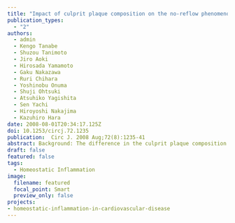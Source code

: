 ```yaml
---
title: "Impact of culprit plaque composition on the no-reflow phenomenon in patients with acute coronary syndrome: an intravascular ultrasound radiofrequency analysis"
publication_types:
  - "2"
authors:
  - admin
  - Kengo Tanabe
  - Shuzou Tanimoto
  - Jiro Aoki
  - Hirosada Yamamoto
  - Gaku Nakazawa
  - Ruri Chihara
  - Yoshinobu Onuma
  - Shuji Ohtsuki
  - Atsuhiko Yagishita
  - Sen Yachi
  - Hiroyoshi Nakajima
  - Kazuhiro Hara
date: 2008-08-01T20:34:17.125Z
doi: 10.1253/circj.72.1235
publication:  Circ J. 2008 Aug;72(8):1235-41
abstract: Background: The difference in the culprit plaque composition of acute coronary syndrome (ACS) patients with and without the no-reflow phenomenon has not been fully evaluated. Methods and results: Intravascular ultrasound radiofrequency data of culprit plaques were obtained and analyzed in 49 ACS patients. The no-reflow phenomenon was defined as a decrease of at least 1 grade in 'Thrombolysis In Myocardial Infarction' flow immediately after mechanical dilatation compared with before mechanical dilatation, with no evidence of thrombus, spasm, or dissection. The no-reflow phenomenon was observed in 9 individuals. Culprit plaques with the no-reflow phenomenon contained a higher percentage of necrotic core component and a smaller percentage of fibrous component than plaques in the patients without the no-reflow phenomenon (necrotic core component, 22.1+/-9.3% vs 11.7+/-7.9%, p=0.0011; fibrous component, 59.6+/-11.2% vs 68.3+/-10.2%, p=0.027). Multivariate analysis identified the percentage of necrotic core component as an independent predictor of the no-reflow phenomenon after adjustment for plaque geometry and procedural factors (odds ratio, 1.7; 95% confidence interval, 1.1 to 2.5; p=0.015). Conclusion: Culprit plaques of patients with the no-reflow phenomenon differ from those in patients without the no-reflow phenomenon.
draft: false
featured: false
tags: 
  - Homeostatic Inflammation
image:
  filename: featured
  focal_point: Smart
  preview_only: false
projects: 
- homeostatic-inflammation-in-cardiovascular-disease
---
```

